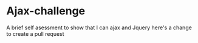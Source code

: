 # Ajax-challenge

A brief self asessment to show that I can ajax and Jquery
here's a change to create a pull request
